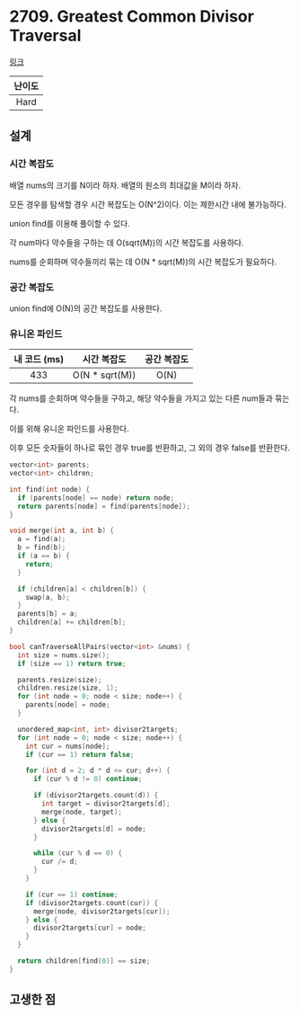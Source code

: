# 2709. Greatest Common Divisor Traversal

[링크](https://leetcode.com/problems/greatest-common-divisor-traversal/)

| 난이도 |
| :----: |
|  Hard  |

## 설계

### 시간 복잡도

배열 nums의 크기를 N이라 하자. 배열의 원소의 최대값을 M이라 하자.

모든 경우를 탐색할 경우 시간 복잡도는 O(N^2)이다. 이는 제한시간 내에 불가능하다.

union find를 이용해 풀이할 수 있다.

각 num마다 약수들을 구하는 데 O(sqrt(M))의 시간 복잡도를 사용하다.

nums를 순회하며 약수들끼리 묶는 데 O(N \* sqrt(M))의 시간 복잡도가 필요하다.

### 공간 복잡도

union find에 O(N)의 공간 복잡도를 사용한다.

### 유니온 파인드

| 내 코드 (ms) |   시간 복잡도   | 공간 복잡도 |
| :----------: | :-------------: | :---------: |
|     433      | O(N \* sqrt(M)) |    O(N)     |

각 nums를 순회하며 약수들을 구하고, 해당 약수들을 가지고 있는 다른 num들과 묶는다.

이를 위해 유니온 파인드를 사용한다.

이후 모든 숫자들이 하나로 묶인 경우 true를 반환하고, 그 외의 경우 false를 반환한다.

```cpp
vector<int> parents;
vector<int> children;

int find(int node) {
  if (parents[node] == node) return node;
  return parents[node] = find(parents[node]);
}

void merge(int a, int b) {
  a = find(a);
  b = find(b);
  if (a == b) {
    return;
  }

  if (children[a] < children[b]) {
    swap(a, b);
  }
  parents[b] = a;
  children[a] += children[b];
}

bool canTraverseAllPairs(vector<int> &nums) {
  int size = nums.size();
  if (size == 1) return true;

  parents.resize(size);
  children.resize(size, 1);
  for (int node = 0; node < size; node++) {
    parents[node] = node;
  }

  unordered_map<int, int> divisor2targets;
  for (int node = 0; node < size; node++) {
    int cur = nums[node];
    if (cur == 1) return false;

    for (int d = 2; d * d <= cur; d++) {
      if (cur % d != 0) continue;

      if (divisor2targets.count(d)) {
        int target = divisor2targets[d];
        merge(node, target);
      } else {
        divisor2targets[d] = node;
      }

      while (cur % d == 0) {
        cur /= d;
      }
    }

    if (cur == 1) continue;
    if (divisor2targets.count(cur)) {
      merge(node, divisor2targets[cur]);
    } else {
      divisor2targets[cur] = node;
    }
  }

  return children[find(0)] == size;
}
```

## 고생한 점
